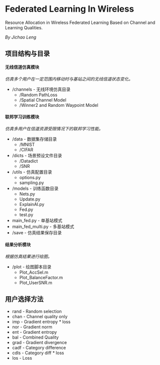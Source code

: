 # Federated Learning In Wireless
Resource Allocation in Wireless Federated Learning Based on Channel and Learning Qualities.

*By Jichao Leng*

## 项目结构与目录
#### 无线信道仿真模块
*仿真多个用户在一定范围内移动时与基站之间的无线信道状态变化。*
- /channels - 无线环境仿真目录
  - /Random PathLoss
  - /Spatial Channel Model
  - /Winner2 and Random Waypoint Model

#### 联邦学习训练模块
*仿真多用户在信道资源受限情况下的联邦学习性能。*
- /data - 数据集存储目录
  - /MNIST
  - /CIFAR
- /dicts - 场景预设文件目录
  - /Datadict
  - /SNR
- /utils - 仿真配置目录
  - options.py
  - sampling.py
- /models - 训练函数目录
  - Nets.py
  - Update.py
  - ExplainAI.py
  - Fed.py
  - test.py
- main_fed.py - 单基站模式
- main_fed_multi.py - 多基站模式
- /save - 仿真结果保存目录

#### 结果分析模块
*根据仿真结果进行绘图。*
- /plot - 绘图脚本目录
  - Plot_AccSel.m
  - Plot_BalanceFactor.m
  - Plot_UserSNR.m

## 用户选择方法
- rand - Random selection
- chan - Channel quality only
- imp  - Gradient entropy \* loss
- nor  - Gradient norm
- ent  - Gradient entropy
- bal  - Combined Quality
- grad - Gradient divergence
- cadf - Category difference
- cdls - Category diff \* loss
- los  - Loss

